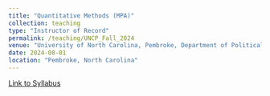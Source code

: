 ```yaml
---
title: "Quantitative Methods (MPA)"
collection: teaching
type: "Instructor of Record"
permalink: /teaching/UNCP_Fall_2024
venue: "University of North Carolina, Pembroke, Department of Political Science and Public Administration"
date: 2024-08-01
location: "Pembroke, North Carolina"
---
```


[Link to Syllabus](https://www.dropbox.com/scl/fi/g8mu1smtaj5kfv4b5tnnj/Syllabus_PAD5080_update.pdf?rlkey=nja4ty6v3gno9ubajc5k6m2q7&dl=0)
